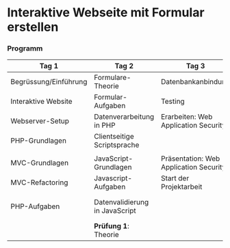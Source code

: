 # Interaktive Webseite mit Formular erstellen

### Programm

| Tag 1                 | Tag 2                          | Tag 3                                  | Tag 4                               | Tag 5                     |
|-----------------------|--------------------------------|----------------------------------------|-------------------------------------|---------------------------|
| Begrüssung/Einführung | Formulare-Theorie              | Datenbankanbindung                     | Arbeiten am Projekt                 | Arbeiten am Projekt       |
| Interaktive Website   | Formular-Aufgaben              | Testing                                |                                     |                           |
| Webserver-Setup       | Datenverarbeitung in PHP       | Erarbeiten: Web Application Security   |                                     |                           |
| PHP-Grundlagen        | Clientseitige Scriptsprache    |                                        |                                     |                           |
|                       |                                |                                        |                                     |                           |
| MVC-Grundlagen        | JavaScript-Grundlagen          | Präsentation: Web Application Security | Arbeiten am Projekt                 | Arbeiten am Projekt       |
| MVC-Refactoring       | Javascript-Aufgaben            | Start der Projektarbeit                | (Zwischengespräch mit Auftraggeber) | Präsentation              |
| PHP-Aufgaben          | Datenvalidierung in JavaScript |                                        |                                     | Besprechung und Reflexion |
|                       | **Prüfung 1**: Theorie         |                                        |                                     |                           |                                   |                     |                           |
